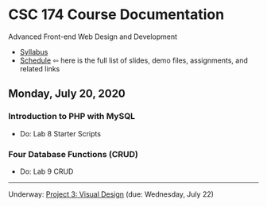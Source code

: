 # CSC 174 Course Documentation
Advanced Front-end Web Design and Development

- [Syllabus](syllabus.md)
- [Schedule](schedule.md)   &#8678; here is the full list of slides, demo files, assignments, and related links

## Monday, July 20, 2020

### Introduction to PHP with MySQL

- Do: Lab 8 Starter Scripts

### Four Database Functions (CRUD)

- Do: Lab 9 CRUD



<hr>

Underway: [Project 3: Visual Design](project3-visual-design/instructions.md) (due: Wednesday, July 22)

